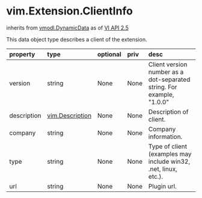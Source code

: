 vim.Extension.ClientInfo
========================
inherits from [vmodl.DynamicData](docs/vmodl.DynamicData.md)
as of [VI API 2.5](vim.version.md#vim.version.version2)


This data object type describes a client of the extension.

| property | type | optional | priv | desc |
|:---------|:-----|:---------|:-----|:-----|
| version | string | None | None | Client version number as a dot-separated string. For example, "1.0.0" |
| description | [vim.Description](vim.Description.md "vim.Description") | None | None | Description of client. |
| company | string | None | None | Company information. |
| type | string | None | None | Type of client (examples may include win32, .net, linux, etc.). |
| url | string | None | None | Plugin url. |


